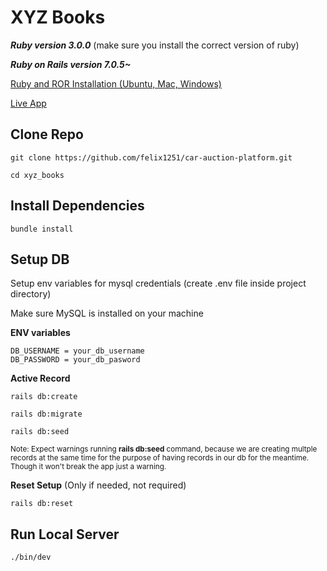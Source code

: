 # XYZ Books

**_Ruby version 3.0.0_** (make sure you install the correct version of ruby)

**_Ruby on Rails version 7.0.5~_**

[Ruby and ROR Installation (Ubuntu, Mac, Windows)](https://gorails.com/setup/ubuntu/22.04)

<a href="" target="_blank" rel="noopener">Live App</a>

## Clone Repo

```
git clone https://github.com/felix1251/car-auction-platform.git
```

```
cd xyz_books
```

## Install Dependencies

```
bundle install
```

## **Setup DB**

Setup env variables for mysql credentials (create .env file inside project directory)

Make sure MySQL is installed on your machine

**ENV variables**

```
DB_USERNAME = your_db_username
DB_PASSWORD = your_db_pasword
```

**Active Record**

```
rails db:create
```

```
rails db:migrate
```

```
rails db:seed
```

<sub>Note: Expect warnings running <b>rails db:seed</b> command, because we are creating multple records at the same time for the purpose of having records in our db for the meantime. Though it won't break the app just a warning.</sub>

**Reset Setup** (Only if needed, not required)

```
rails db:reset
```

## **Run Local Server**

```
./bin/dev
```
